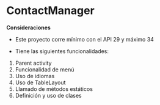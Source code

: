 # ContactManager

**Consideraciones**
- Este proyecto corre mínimo con el API 29 y máximo 34

- Tiene las siguientes funcionalidades:
1. Parent activity
2. Funcionalidad de menú
4. Uso de idiomas
5. Uso de TableLayout
6. Llamado de métodos estáticos
8. Definición y uso de clases
